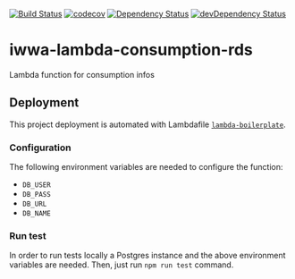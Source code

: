 [![Build Status](https://travis-ci.org/innowatio/iwwa-lambda-consumption-rds.svg?branch=master)](https://travis-ci.org/innowatio/iwwa-lambda-consumption-rds)
[![codecov](https://codecov.io/gh/innowatio/iwwa-lambda-consumption-rds/branch/master/graph/badge.svg)](https://codecov.io/gh/innowatio/iwwa-lambda-consumption-rds)
[![Dependency Status](https://david-dm.org/innowatio/iwwa-lambda-consumption-rds.svg)](https://david-dm.org/innowatio/iwwa-lambda-consumption-rds)
[![devDependency Status](https://david-dm.org/innowatio/iwwa-lambda-consumption-rds/dev-status.svg)](https://david-dm.org/innowatio/iwwa-lambda-consumption-rds#info=devDependencies)


# iwwa-lambda-consumption-rds

Lambda function for consumption infos

## Deployment

This project deployment is automated with Lambdafile [`lambda-boilerplate`](https://github.com/lk-architecture/lambda-boilerplate/).

### Configuration

The following environment variables are needed to configure the function:

- `DB_USER`
- `DB_PASS`
- `DB_URL`
- `DB_NAME`

### Run test

In order to run tests locally a Postgres instance and the above environment
variables are needed.
Then, just run `npm run test` command.

